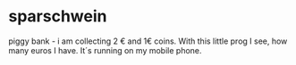 # sparschwein
piggy bank - i am collecting 2 € and 1€ coins. With this little prog I see, how many euros I have. It´s running on my mobile phone.
